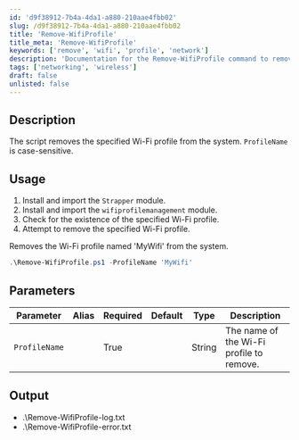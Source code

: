 ```yaml
---
id: 'd9f38912-7b4a-4da1-a880-210aae4fbb02'
slug: /d9f38912-7b4a-4da1-a880-210aae4fbb02
title: 'Remove-WifiProfile'
title_meta: 'Remove-WifiProfile'
keywords: ['remove', 'wifi', 'profile', 'network']
description: 'Documentation for the Remove-WifiProfile command to remove a specified Wi-Fi profile from the system.'
tags: ['networking', 'wireless']
draft: false
unlisted: false
---
```


## Description
The script removes the specified Wi-Fi profile from the system. `ProfileName` is case-sensitive.

## Usage
1. Install and import the `Strapper` module.
2. Install and import the `wifiprofilemanagement` module.
3. Check for the existence of the specified Wi-Fi profile.
4. Attempt to remove the specified Wi-Fi profile.

Removes the Wi-Fi profile named 'MyWifi' from the system.
```powershell
.\Remove-WifiProfile.ps1 -ProfileName 'MyWifi'
```

## Parameters
| Parameter      | Alias | Required | Default | Type   | Description                               |
|----------------|-------|----------|---------|--------|-------------------------------------------|
| `ProfileName`  |       | True     |         | String | The name of the Wi-Fi profile to remove. |

## Output
- .\Remove-WifiProfile-log.txt
- .\Remove-WifiProfile-error.txt
